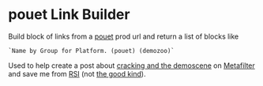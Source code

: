 # pouet Link Builder
Build block of links from a [pouet][pouet] prod url and return a list of blocks like

    `Name by Group for Platform. (pouet) (demozoo)`

Used to help create a post about [cracking and the demoscene][post] on [Metafilter][mefi] and save me from [RSI][ouch] (not [the good kind][rsi]).

[pouet]: https://www.pouet.net/
[post]: https://www.metafilter.com/201712/Stamps-Back
[mefi]: https://en.wikipedia.org/wiki/MetaFilter
[ouch]: https://www.nhs.uk/conditions/repetitive-strain-injury-rsi/
[rsi]: http://rsi.untergrund.net/
